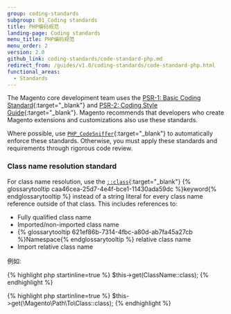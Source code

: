 ```yaml
---
group: coding-standards
subgroup: 01_Coding standards
title: PHP编码规范
landing-page: Coding standards
menu_title: PHP编码规范
menu_order: 2
version: 2.0
github_link: coding-standards/code-standard-php.md
redirect_from: /guides/v1.0/coding-standards/code-standard-php.html
functional_areas:
  - Standards
---
```


The Magento core development team uses the [PSR-1: Basic Coding Standard](http://www.php-fig.org/psr/psr-1/){:target="_blank"} and [PSR-2: Coding Style Guide](http://www.php-fig.org/psr/psr-2/){:target="_blank"}.
Magento recommends that developers who create Magento extensions and customizations also use these standards.

Where possible, use [`PHP_CodeSniffer`](https://github.com/squizlabs/PHP_CodeSniffer){:target="_blank"} to automatically enforce these standards.
Otherwise, you must apply these standards and requirements through rigorous code review.

### Class name resolution standard

For class name resolution, use the [`::class`](http://php.net/manual/en/language.oop5.basic.php#language.oop5.basic.class.class){:target="_blank"} {% glossarytooltip caa46cea-25d7-4e4f-bce1-11430ada59dc %}keyword{% endglossarytooltip %} instead of a string literal for every class name reference outside of that class.
This includes references to:

* Fully qualified class name
* Imported/non-imported class name
* {% glossarytooltip 621ef86b-7314-4fbc-a80d-ab7fa45a27cb %}Namespace{% endglossarytooltip %} relative class name
* Import relative class name

例如:

{% highlight php startinline=true %}
  $this->get(ClassName::class);
{% endhighlight %}

{% highlight php startinline=true %}
  $this->get(\Magento\Path\To\Class::class);
{% endhighlight %}
